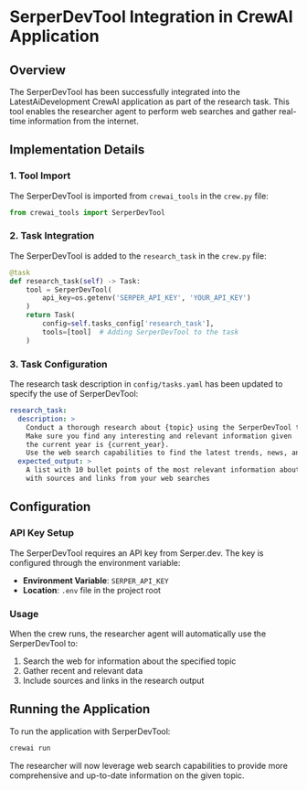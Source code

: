 # SerperDevTool Integration in CrewAI Application

## Overview
The SerperDevTool has been successfully integrated into the LatestAiDevelopment CrewAI application as part of the research task. This tool enables the researcher agent to perform web searches and gather real-time information from the internet.

## Implementation Details

### 1. Tool Import
The SerperDevTool is imported from `crewai_tools` in the `crew.py` file:
```python
from crewai_tools import SerperDevTool
```

### 2. Task Integration
The SerperDevTool is added to the `research_task` in the `crew.py` file:
```python
@task
def research_task(self) -> Task:
    tool = SerperDevTool(
        api_key=os.getenv('SERPER_API_KEY', 'YOUR_API_KEY')
    )
    return Task(
        config=self.tasks_config['research_task'],
        tools=[tool]  # Adding SerperDevTool to the task
    )
```

### 3. Task Configuration
The research task description in `config/tasks.yaml` has been updated to specify the use of SerperDevTool:
```yaml
research_task:
  description: >
    Conduct a thorough research about {topic} using the SerperDevTool to search the web.
    Make sure you find any interesting and relevant information given
    the current year is {current_year}.
    Use the web search capabilities to find the latest trends, news, and developments.
  expected_output: >
    A list with 10 bullet points of the most relevant information about {topic}
    with sources and links from your web searches
```

## Configuration

### API Key Setup
The SerperDevTool requires an API key from Serper.dev. The key is configured through the environment variable:
- **Environment Variable**: `SERPER_API_KEY`
- **Location**: `.env` file in the project root

### Usage
When the crew runs, the researcher agent will automatically use the SerperDevTool to:
1. Search the web for information about the specified topic
2. Gather recent and relevant data
3. Include sources and links in the research output

## Running the Application
To run the application with SerperDevTool:
```bash
crewai run
```

The researcher will now leverage web search capabilities to provide more comprehensive and up-to-date information on the given topic.
